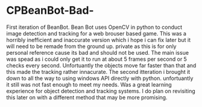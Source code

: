 # CPBeanBot-Bad-
First iteration of BeanBot. Bean Bot uses OpenCV in python to conduct image detection and tracking for a web brouser based game. This was a horribly inefficient and inaccurate version which i hope i can fix later but it will need to be remade from the ground up. private as this is for only personal reference cause its bad and should not be used.
The main issue was spead as i could only get it to run at about 5 frames per second or 5 checks every second. Unfortuantly the objects move far faster than that and this made the tracking rather innacurate. The second itteration i brought it down to all the way to using windows API directly with python. unfortuantly it still was not fast enough to meet my needs. Was a great learning experience for object detection and tracking systems. I do plan on revisiting this later on with a different method that may be more promising.
